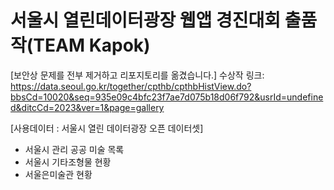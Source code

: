# 서울시 열린데이터광장 웹앱 경진대회 출품작(TEAM Kapok)

[보안상 문제를 전부 제거하고 리포지토리를 옮겼습니다.]
수상작 링크: https://data.seoul.go.kr/together/cpthb/cpthbHistView.do?bbsCd=10020&seq=935e09c4bfc23f7ae7d075b18d06f792&usrId=undefined&ditcCd=2023&ver=1&page=gallery

[사용데이터 : 서울시 열린 데이터광장 오픈 데이터셋]

- 서울시 관리 공공 미술 목록
- 서울시 기타조형물 현황
- 서울은미술관 현황

